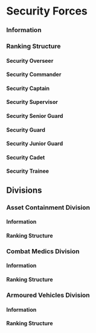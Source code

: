 # Security Forces

### Information

### Ranking Structure
#### Security Overseer

#### Security Commander

#### Security Captain

#### Security Supervisor

#### Security Senior Guard

#### Security Guard

#### Security Junior Guard

#### Security Cadet

#### Security Trainee

## Divisions

### Asset Containment Division

#### Information

#### Ranking Structure


### Combat Medics Division

#### Information

#### Ranking Structure


### Armoured Vehicles Division

#### Information

#### Ranking Structure

